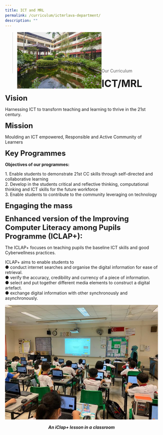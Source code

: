 ```yaml
---
title: ICT and MRL
permalink: /curriculum/ictmrlava-department/
description: ""
---
```

><img src="images/Curriculum/Picture-3-min.jpg"  
     style="width:60%"
			align="left"><br><br><br><br><br><br><br>
>Our Curriculum

**<font size=6>ICT/MRL</font>**

**<font size=5>Vision</font>**

Harnessing ICT to transform teaching and learning to thrive in the 21st century.

**<font size=5>Mission</font>**

Moulding an ICT empowered, Responsible and Active Community of Learners

**<font size=5>Key Programmes</font>**

**Objectives of our programmes:**

1\. Enable students to demonstrate 21st CC skills through self-directed and collaborative learning  
2\. Develop in the students critical and reflective thinking, computational thinking and ICT skills for the future workforce  
3\. Enable students to contribute to the community leveraging on technology

**<font size=5>Engaging the mass</font>**

**<font size=5>Enhanced version of the Improving Computer Literacy among Pupils Programme (ICLAP+):</font>**


The ICLAP+ focuses on teaching pupils the baseline ICT skills and good Cyberwellness practices.

ICLAP+ aims to enable students to  
● conduct internet searches and organise the digital information for ease of retrieval.  
● verify the accuracy, credibility and currency of a piece of information.  
● select and put together different media elements to construct a digital artefact.  
● exchange digital information with other synchronously and asynchronously.

![](/images/Curriculum/ICT%20MRL/ICT%20MRL%201.jpg)

_**<center>An iClap+ lesson in a classroom</center>**_